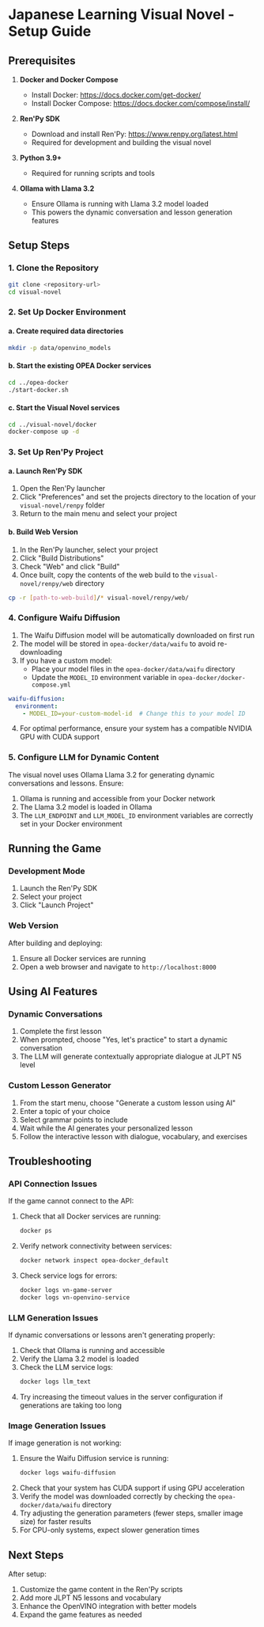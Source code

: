 # Japanese Learning Visual Novel - Setup Guide

## Prerequisites

1. **Docker and Docker Compose**
   - Install Docker: https://docs.docker.com/get-docker/
   - Install Docker Compose: https://docs.docker.com/compose/install/

2. **Ren'Py SDK**
   - Download and install Ren'Py: https://www.renpy.org/latest.html
   - Required for development and building the visual novel

3. **Python 3.9+**
   - Required for running scripts and tools

4. **Ollama with Llama 3.2**
   - Ensure Ollama is running with Llama 3.2 model loaded
   - This powers the dynamic conversation and lesson generation features

## Setup Steps

### 1. Clone the Repository

```bash
git clone <repository-url>
cd visual-novel
```

### 2. Set Up Docker Environment

#### a. Create required data directories

```bash
mkdir -p data/openvino_models
```

#### b. Start the existing OPEA Docker services

```bash
cd ../opea-docker
./start-docker.sh
```

#### c. Start the Visual Novel services

```bash
cd ../visual-novel/docker
docker-compose up -d
```

### 3. Set Up Ren'Py Project

#### a. Launch Ren'Py SDK

1. Open the Ren'Py launcher
2. Click "Preferences" and set the projects directory to the location of your `visual-novel/renpy` folder
3. Return to the main menu and select your project

#### b. Build Web Version

1. In the Ren'Py launcher, select your project
2. Click "Build Distributions"
3. Check "Web" and click "Build"
4. Once built, copy the contents of the web build to the `visual-novel/renpy/web` directory

```bash
cp -r [path-to-web-build]/* visual-novel/renpy/web/
```

### 4. Configure Waifu Diffusion

1. The Waifu Diffusion model will be automatically downloaded on first run
2. The model will be stored in `opea-docker/data/waifu` to avoid re-downloading
3. If you have a custom model:
   - Place your model files in the `opea-docker/data/waifu` directory
   - Update the `MODEL_ID` environment variable in `opea-docker/docker-compose.yml`

```yaml
waifu-diffusion:
  environment:
    - MODEL_ID=your-custom-model-id  # Change this to your model ID
```

4. For optimal performance, ensure your system has a compatible NVIDIA GPU with CUDA support

### 5. Configure LLM for Dynamic Content

The visual novel uses Ollama Llama 3.2 for generating dynamic conversations and lessons. Ensure:

1. Ollama is running and accessible from your Docker network
2. The Llama 3.2 model is loaded in Ollama
3. The `LLM_ENDPOINT` and `LLM_MODEL_ID` environment variables are correctly set in your Docker environment

## Running the Game

### Development Mode

1. Launch the Ren'Py SDK
2. Select your project
3. Click "Launch Project"

### Web Version

After building and deploying:

1. Ensure all Docker services are running
2. Open a web browser and navigate to `http://localhost:8000`

## Using AI Features

### Dynamic Conversations

1. Complete the first lesson
2. When prompted, choose "Yes, let's practice" to start a dynamic conversation
3. The LLM will generate contextually appropriate dialogue at JLPT N5 level

### Custom Lesson Generator

1. From the start menu, choose "Generate a custom lesson using AI"
2. Enter a topic of your choice
3. Select grammar points to include
4. Wait while the AI generates your personalized lesson
5. Follow the interactive lesson with dialogue, vocabulary, and exercises

## Troubleshooting

### API Connection Issues

If the game cannot connect to the API:

1. Check that all Docker services are running:
   ```bash
   docker ps
   ```

2. Verify network connectivity between services:
   ```bash
   docker network inspect opea-docker_default
   ```

3. Check service logs for errors:
   ```bash
   docker logs vn-game-server
   docker logs vn-openvino-service
   ```

### LLM Generation Issues

If dynamic conversations or lessons aren't generating properly:

1. Check that Ollama is running and accessible
2. Verify the Llama 3.2 model is loaded
3. Check the LLM service logs:
   ```bash
   docker logs llm_text
   ```
4. Try increasing the timeout values in the server configuration if generations are taking too long

### Image Generation Issues

If image generation is not working:

1. Ensure the Waifu Diffusion service is running:
   ```bash
   docker logs waifu-diffusion
   ```
2. Check that your system has CUDA support if using GPU acceleration
3. Verify the model was downloaded correctly by checking the `opea-docker/data/waifu` directory
4. Try adjusting the generation parameters (fewer steps, smaller image size) for faster results
5. For CPU-only systems, expect slower generation times

## Next Steps

After setup:

1. Customize the game content in the Ren'Py scripts
2. Add more JLPT N5 lessons and vocabulary
3. Enhance the OpenVINO integration with better models
4. Expand the game features as needed
